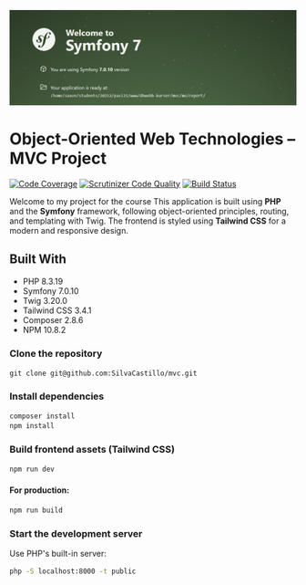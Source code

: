 ![Header Image](public/img/symfonyHeader.png)

# Object-Oriented Web Technologies – MVC Project
[![Code Coverage](https://scrutinizer-ci.com/g/SilvaCastillo/mvc/badges/coverage.png?b=main)](https://scrutinizer-ci.com/g/SilvaCastillo/mvc/?branch=main)
[![Scrutinizer Code Quality](https://scrutinizer-ci.com/g/SilvaCastillo/mvc/badges/quality-score.png?b=main)](https://scrutinizer-ci.com/g/SilvaCastillo/mvc/?branch=main)
[![Build Status](https://scrutinizer-ci.com/g/SilvaCastillo/mvc/badges/build.png?b=main)](https://scrutinizer-ci.com/g/SilvaCastillo/mvc/build-status/main)


Welcome to my project for the course
This application is built using **PHP** and the **Symfony** framework, following object-oriented principles, routing, and templating with Twig. The frontend is styled using **Tailwind CSS**  for a modern and responsive design.


## Built With 
- PHP 8.3.19
- Symfony 7.0.10
- Twig 3.20.0
- Tailwind CSS 3.4.1
- Composer 2.8.6
- NPM 10.8.2

### Clone the repository

```
git clone git@github.com:SilvaCastillo/mvc.git
```

### Install dependencies

```bash
composer install
npm install
```

### Build frontend assets (Tailwind CSS)

```bash
npm run dev
```

#### For production:

```bash
npm run build
```

### Start the development server

Use PHP's built-in server:

```bash
php -S localhost:8000 -t public
```
